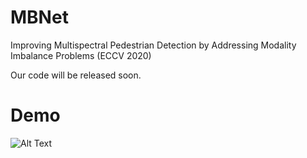 # MBNet
Improving Multispectral Pedestrian Detection by Addressing Modality Imbalance Problems (ECCV 2020)

Our code will be released soon.

# Demo

![Alt Text](https://media.giphy.com/media/QZsdoFztOpBLCF587w/giphy.gif)
